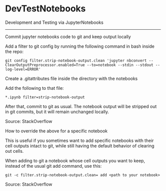 # DevTestNotebooks
Development and Testing via JupyterNotebooks

---

Commit jupyter notebooks code to git and keep output locally

Add a filter to git config by running the following command in bash inside the repo:

    git config filter.strip-notebook-output.clean 'jupyter nbconvert --ClearOutputPreprocessor.enabled=True --to=notebook --stdin --stdout --log-level=ERROR'  

Create a .gitattributes file inside the directory with the notebooks

Add the following to that file:

    *.ipynb filter=strip-notebook-output  

After that, commit to git as usual. The notebook output will be stripped out in git commits, but it will remain unchanged locally.

Source: StackOverflow

How to override the above for a specific notebook

This is useful if you sometimes want to add specific notebooks with their cell outputs intact to git, while still having the default behavior of clearing out cells.

When adding to git a notebook whose cell outputs you want to keep, instead of the usual git add <path to your notebook> command, use this: 

    git -c filter.strip-notebook-output.clean= add <path to your notebook>

Source: StackOverflow 